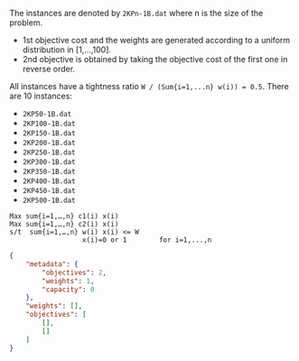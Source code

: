 The instances are denoted by `2KPn-1B.dat` where n is the size of the problem.
- 1st objective cost and the weights are generated according to a uniform distribution in [1,...,100].
- 2nd objective is obtained by taking the objective cost of the first one in reverse order.

All instances have a tightness ratio `W / (Sum{i=1,...n} w(i)) = 0.5`.
There are 10 instances:
- `2KP50-1B.dat`
- `2KP100-1B.dat`
- `2KP150-1B.dat`
- `2KP200-1B.dat`
- `2KP250-1B.dat`
- `2KP300-1B.dat`
- `2KP350-1B.dat`
- `2KP400-1B.dat`
- `2KP450-1B.dat`
- `2KP500-1B.dat`


```
Max sum{i=1,…,n} c1(i) x(i)
Max sum{i=1,…,n} c2(i) x(i)
s/t  sum{i=1,…,n} w(i) x(i) <= W
                  x(i)=0 or 1        for i=1,...,n
```

```json
{
    "metadata": {
        "objectives": 2,
        "weights": 1,
        "capacity": 0
    },
    "weights": [],
    "objectives": [
        [],
        []
    ]
}
```